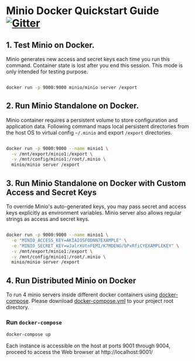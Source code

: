 # Minio Docker Quickstart Guide [![Gitter](https://badges.gitter.im/Join%20Chat.svg)](https://gitter.im/minio/minio?utm_source=badge&utm_medium=badge&utm_campaign=pr-badge&utm_content=badge)

## 1. Test Minio on Docker.
Minio generates new access and secret keys each time you run this command. Container state is lost after you end this session. This mode is only intended for testing purpose.

```sh

docker run -p 9000:9000 minio/minio server /export

```

## 2. Run Minio Standalone on Docker.

Minio container requires a persistent volume to store configuration and application data. Following command maps local persistent directories from the host OS to virtual config `~/.minio` and export `/export` directories.

```sh

docker run -p 9000:9000 --name minio1 \
  -v /mnt/export/minio1:/export \
  -v /mnt/config/minio1:/root/.minio \
  minio/minio server /export

```

## 3. Run Minio Standalone on Docker with Custom Access and Secret Keys

To override Minio's auto-generated keys, you may pass secret and access keys explicitly as environment variables. Minio server also allows regular strings as access and secret keys.

```sh

docker run -p 9000:9000 --name minio1 \
  -e "MINIO_ACCESS_KEY=AKIAIOSFODNN7EXAMPLE" \
  -e "MINIO_SECRET_KEY=wJalrXUtnFEMI/K7MDENG/bPxRfiCYEXAMPLEKEY" \
  -v /mnt/export/minio1:/export \
  -v /mnt/config/minio1:/root/.minio \
  minio/minio server /export

```

## 4. Run Distributed Minio on Docker

To run 4 minio servers inside different docker containers using [docker-compose](https://docs.docker.com/compose/). Please download [docker-compose.yml](https://raw.githubusercontent.com/minio/minio/master/docker-compose.yml) to your project root directory.

### Run `docker-compose`

```sh
docker-compose up
```

Each instance is accessible on the host at ports 9001 through 9004, proceed to access the Web browser at http://localhost:9001/
